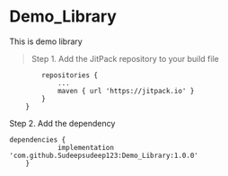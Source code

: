 # Demo_Library
This is demo library

> Step 1. Add the JitPack repository to your build file

````	allprojects {
		repositories {
			...
			maven { url 'https://jitpack.io' }
		}
	}
````
Step 2. Add the dependency

````
dependencies {
	        implementation 'com.github.Sudeepsudeep123:Demo_Library:1.0.0'
	}
````
